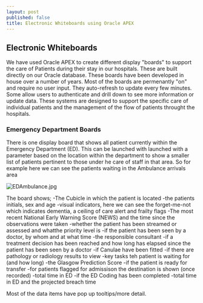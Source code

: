 ```yaml
---
layout: post
published: false
title: Electronic Whiteboards using Oracle APEX
---
```




## Electronic Whiteboards

We have used Oracle APEX to create different display "boards" to support the care of Patients during their stay in our hospitals. These are built directly on our Oracle database. These boards have been developed in house over a number of years.
Most of the boards are permenantly "on" and require no user input. They auto-refresh to update every few minutes. Some allow users to authenticate and drill down to see more information or update data.
These systems are designed to support the specific care of individual patients and the management of the flow of patients throught the hospitals.

### Emergency Department Boards

There is one display board that shows all patient currently within the Emergency Department (ED). This can be launched with launched with a parameter based on the location within the department to show a smaller list of patients pertinent to those under he care of staff in that area.
So for example here we can see the patients waiting in the Ambulance arrivals area

![EDAmbulance.jpg]({{site.baseurl}}/img/EDAmbulance.jpg)

The board shows;
-The Cubicle in which the patient is located
-the patients initials, sex and age
-visual indicators, here we can see the forget-me-not which indicates dementia, a ceiling of care alert and frailty flags
-The most recent National Early Warning Score (NEWS) and the time since the observations were taken
-whether the patient has been streamed or assessed and whatthe priority level is
-if the patient has been seen by a doctor, by whom and at what time
-the responsible consultant
-if a treatment decision has been reached and how long has elapsed since the patient has been seen by a doctor 
-if Canulae have been fitted
-if there are pathology or radiology results to view
-key tasks teh patient is waiting for (and how long)
-the Glasgow Prediction Score
-if the patient is ready for transfer
-for patients flagged for admissison the destination is shown (once recorded)
-total time in ED
-if the ED Coding has been completed
-total time in ED and the projected breach time

Most of the data items have pop up tooltips/more detail. 






